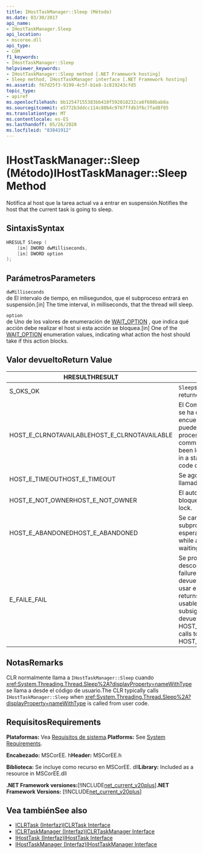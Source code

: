 ```yaml
---
title: IHostTaskManager::Sleep (Método)
ms.date: 03/30/2017
api_name:
- IHostTaskManager.Sleep
api_location:
- mscoree.dll
api_type:
- COM
f1_keywords:
- IHostTaskManager::Sleep
helpviewer_keywords:
- IHostTaskManager::Sleep method [.NET Framework hosting]
- Sleep method, IHostTaskManager interface [.NET Framework hosting]
ms.assetid: f67d25f3-9199-4c5f-b1e8-1c819243cfd5
topic_type:
- apiref
ms.openlocfilehash: bb12547155383bb410f592018232ca6f688bab8a
ms.sourcegitcommit: e5772b3ddcc114c80b4c9767ffdb3f6c7fad8f05
ms.translationtype: MT
ms.contentlocale: es-ES
ms.lasthandoff: 05/26/2020
ms.locfileid: "83841912"
---
```

# <a name="ihosttaskmanagersleep-method"></a><span data-ttu-id="b4c66-102">IHostTaskManager::Sleep (Método)</span><span class="sxs-lookup"><span data-stu-id="b4c66-102">IHostTaskManager::Sleep Method</span></span>
<span data-ttu-id="b4c66-103">Notifica al host que la tarea actual va a entrar en suspensión.</span><span class="sxs-lookup"><span data-stu-id="b4c66-103">Notifies the host that the current task is going to sleep.</span></span>  
  
## <a name="syntax"></a><span data-ttu-id="b4c66-104">Sintaxis</span><span class="sxs-lookup"><span data-stu-id="b4c66-104">Syntax</span></span>  
  
```cpp  
HRESULT Sleep (  
    [in] DWORD dwMilliseconds,  
    [in] DWORD option  
);  
```  
  
## <a name="parameters"></a><span data-ttu-id="b4c66-105">Parámetros</span><span class="sxs-lookup"><span data-stu-id="b4c66-105">Parameters</span></span>  
 `dwMilliseconds`  
 <span data-ttu-id="b4c66-106">de El intervalo de tiempo, en milisegundos, que el subproceso entrará en suspensión.</span><span class="sxs-lookup"><span data-stu-id="b4c66-106">[in] The time interval, in milliseconds, that the thread will sleep.</span></span>  
  
 `option`  
 <span data-ttu-id="b4c66-107">de Uno de los valores de enumeración de [WAIT_OPTION](wait-option-enumeration.md) , que indica qué acción debe realizar el host si esta acción se bloquea.</span><span class="sxs-lookup"><span data-stu-id="b4c66-107">[in] One of the [WAIT_OPTION](wait-option-enumeration.md) enumeration values, indicating what action the host should take if this action blocks.</span></span>  
  
## <a name="return-value"></a><span data-ttu-id="b4c66-108">Valor devuelto</span><span class="sxs-lookup"><span data-stu-id="b4c66-108">Return Value</span></span>  
  
|<span data-ttu-id="b4c66-109">HRESULT</span><span class="sxs-lookup"><span data-stu-id="b4c66-109">HRESULT</span></span>|<span data-ttu-id="b4c66-110">Descripción</span><span class="sxs-lookup"><span data-stu-id="b4c66-110">Description</span></span>|  
|-------------|-----------------|  
|<span data-ttu-id="b4c66-111">S_OK</span><span class="sxs-lookup"><span data-stu-id="b4c66-111">S_OK</span></span>|<span data-ttu-id="b4c66-112">`Sleep`se devolvió correctamente.</span><span class="sxs-lookup"><span data-stu-id="b4c66-112">`Sleep` returned successfully.</span></span>|  
|<span data-ttu-id="b4c66-113">HOST_E_CLRNOTAVAILABLE</span><span class="sxs-lookup"><span data-stu-id="b4c66-113">HOST_E_CLRNOTAVAILABLE</span></span>|<span data-ttu-id="b4c66-114">El Common Language Runtime (CLR) no se ha cargado en un proceso o el CLR se encuentra en un estado en el que no puede ejecutar código administrado ni procesar la llamada correctamente.</span><span class="sxs-lookup"><span data-stu-id="b4c66-114">The common language runtime (CLR) has not been loaded into a process, or the CLR is in a state in which it cannot run managed code or process the call successfully.</span></span>|  
|<span data-ttu-id="b4c66-115">HOST_E_TIMEOUT</span><span class="sxs-lookup"><span data-stu-id="b4c66-115">HOST_E_TIMEOUT</span></span>|<span data-ttu-id="b4c66-116">Se agotó el tiempo de espera de la llamada.</span><span class="sxs-lookup"><span data-stu-id="b4c66-116">The call timed out.</span></span>|  
|<span data-ttu-id="b4c66-117">HOST_E_NOT_OWNER</span><span class="sxs-lookup"><span data-stu-id="b4c66-117">HOST_E_NOT_OWNER</span></span>|<span data-ttu-id="b4c66-118">El autor de la llamada no posee el bloqueo.</span><span class="sxs-lookup"><span data-stu-id="b4c66-118">The caller does not own the lock.</span></span>|  
|<span data-ttu-id="b4c66-119">HOST_E_ABANDONED</span><span class="sxs-lookup"><span data-stu-id="b4c66-119">HOST_E_ABANDONED</span></span>|<span data-ttu-id="b4c66-120">Se canceló un evento mientras un subproceso o fibra bloqueados estaba esperando en él.</span><span class="sxs-lookup"><span data-stu-id="b4c66-120">An event was canceled while a blocked thread or fiber was waiting on it.</span></span>|  
|<span data-ttu-id="b4c66-121">E_FAIL</span><span class="sxs-lookup"><span data-stu-id="b4c66-121">E_FAIL</span></span>|<span data-ttu-id="b4c66-122">Se produjo un error grave desconocido.</span><span class="sxs-lookup"><span data-stu-id="b4c66-122">An unknown catastrophic failure occurred.</span></span> <span data-ttu-id="b4c66-123">Cuando un método devuelve E_FAIL, CLR ya no se puede usar en el proceso.</span><span class="sxs-lookup"><span data-stu-id="b4c66-123">When a method returns E_FAIL, the CLR is no longer usable within the process.</span></span> <span data-ttu-id="b4c66-124">Las llamadas subsiguientes a métodos de hospedaje devuelven HOST_E_CLRNOTAVAILABLE.</span><span class="sxs-lookup"><span data-stu-id="b4c66-124">Subsequent calls to hosting methods return HOST_E_CLRNOTAVAILABLE.</span></span>|  
  
## <a name="remarks"></a><span data-ttu-id="b4c66-125">Notas</span><span class="sxs-lookup"><span data-stu-id="b4c66-125">Remarks</span></span>  
 <span data-ttu-id="b4c66-126">CLR normalmente llama a `IHostTaskManager::Sleep` cuando <xref:System.Threading.Thread.Sleep%2A?displayProperty=nameWithType> se llama a desde el código de usuario.</span><span class="sxs-lookup"><span data-stu-id="b4c66-126">The CLR typically calls `IHostTaskManager::Sleep` when <xref:System.Threading.Thread.Sleep%2A?displayProperty=nameWithType> is called from user code.</span></span>  
  
## <a name="requirements"></a><span data-ttu-id="b4c66-127">Requisitos</span><span class="sxs-lookup"><span data-stu-id="b4c66-127">Requirements</span></span>  
 <span data-ttu-id="b4c66-128">**Plataformas:** Vea [Requisitos de sistema](../../get-started/system-requirements.md).</span><span class="sxs-lookup"><span data-stu-id="b4c66-128">**Platforms:** See [System Requirements](../../get-started/system-requirements.md).</span></span>  
  
 <span data-ttu-id="b4c66-129">**Encabezado:** MSCorEE. h</span><span class="sxs-lookup"><span data-stu-id="b4c66-129">**Header:** MSCorEE.h</span></span>  
  
 <span data-ttu-id="b4c66-130">**Biblioteca:** Se incluye como recurso en MSCorEE. dll</span><span class="sxs-lookup"><span data-stu-id="b4c66-130">**Library:** Included as a resource in MSCorEE.dll</span></span>  
  
 <span data-ttu-id="b4c66-131">**.NET Framework versiones:**[!INCLUDE[net_current_v20plus](../../../../includes/net-current-v20plus-md.md)]</span><span class="sxs-lookup"><span data-stu-id="b4c66-131">**.NET Framework Versions:** [!INCLUDE[net_current_v20plus](../../../../includes/net-current-v20plus-md.md)]</span></span>  
  
## <a name="see-also"></a><span data-ttu-id="b4c66-132">Vea también</span><span class="sxs-lookup"><span data-stu-id="b4c66-132">See also</span></span>

- [<span data-ttu-id="b4c66-133">ICLRTask (Interfaz)</span><span class="sxs-lookup"><span data-stu-id="b4c66-133">ICLRTask Interface</span></span>](iclrtask-interface.md)
- [<span data-ttu-id="b4c66-134">ICLRTaskManager (Interfaz)</span><span class="sxs-lookup"><span data-stu-id="b4c66-134">ICLRTaskManager Interface</span></span>](iclrtaskmanager-interface.md)
- [<span data-ttu-id="b4c66-135">IHostTask (Interfaz)</span><span class="sxs-lookup"><span data-stu-id="b4c66-135">IHostTask Interface</span></span>](ihosttask-interface.md)
- [<span data-ttu-id="b4c66-136">IHostTaskManager (Interfaz)</span><span class="sxs-lookup"><span data-stu-id="b4c66-136">IHostTaskManager Interface</span></span>](ihosttaskmanager-interface.md)
